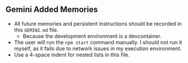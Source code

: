 ## Gemini Added Memories
- All future memories and persistent instructions should be recorded in this `GEMINI.md` file.
    - Because the development environment is a devcontainer.
- The user will run the `npm start` command manually. I should not run it myself, as it fails due to network issues in my execution environment.
- Use a 4-space indent for nested lists in this file.